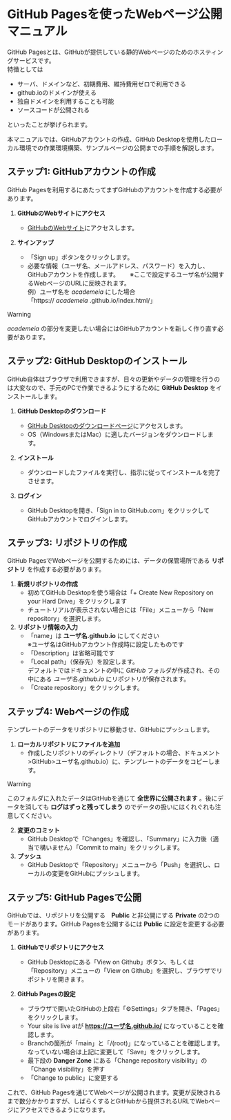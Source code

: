 # GitHub Pagesを使ったWebページ公開マニュアル

GitHub Pagesとは、GitHubが提供している静的Webページのためのホスティングサービスです。  
特徴としては

- サーバ、ドメインなど、初期費用、維持費用ゼロで利用できる  
- github.ioのドメインが使える  
- 独自ドメインを利用することも可能  
- ソースコードが公開される  

といったことが挙げられます。  

本マニュアルでは、GitHubアカウントの作成、GitHub Desktopを使用したローカル環境での作業環境構築、サンプルページの公開までの手順を解説します。  

## ステップ1: GitHubアカウントの作成

GitHub Pagesを利用するにあたってまずGitHubのアカウントを作成する必要があります。  

1. **GitHubのWebサイトにアクセス**
    - [GitHubのWebサイト](https://github.com/)にアクセスします。

2. **サインアップ**
    - 「Sign up」ボタンをクリックします。
    - 必要な情報（ユーザ名、メールアドレス、パスワード）を入力し、GitHubアカウントを作成します。　　
    ※ここで設定するユーザ名が公開するWebページのURLに反映されます。  
    例）ユーザ名を *academeia* にした場合  
    「https:// *academeia* .github.io/index.html/」  

> [!WARNING]  
> *academeia* の部分を変更したい場合にはGitHubアカウントを新しく作り直す必要があります。

## ステップ2: GitHub Desktopのインストール

GitHub自体はブラウザで利用できますが、日々の更新やデータの管理を行うのは大変なので、手元のPCで作業できるようにするために **GitHub Desktop** をインストールします。  

1. **GitHub Desktopのダウンロード**
    - [GitHub Desktopのダウンロードページ](https://desktop.github.com/)にアクセスします。
    - OS（WindowsまたはMac）に適したバージョンをダウンロードします。

2. **インストール**
    - ダウンロードしたファイルを実行し、指示に従ってインストールを完了させます。

3. **ログイン**
    - GitHub Desktopを開き、「Sign in to GitHub.com」をクリックしてGitHubアカウントでログインします。

## ステップ3: リポジトリの作成

GitHub PagesでWebページを公開するためには、データの保管場所である **リポジトリ** を作成する必要があります。

1. **新規リポジトリの作成**
    - 初めてGitHub Desktopを使う場合は「+ Create New Repository on your Hard Drive」をクリックします
    - チュートリアルが表示されない場合には「File」メニューから「New repository」を選択します。
2. **リポジトリ情報の入力**
    - 「name」は **ユーザ名.github.io** にしてください  
    ※ユーザ名はGitHubアカウント作成時に設定したものです  
    - 「Description」は省略可能です
    - 「Local path」（保存先）を設定します。  
    デフォルトではドキュメントの中に *GitHub* フォルダが作成され、その中にある *ユーザ名.github.io* にリポジトリが保存されます。  
    - 「Create repository」をクリックします。

## ステップ4: Webページの作成

テンプレートのデータをリポジトリに移動させ、GitHubにプッシュします。  

1. **ローカルリポジトリにファイルを追加**
    - 作成したリポジトリのディレクトリ（デフォルトの場合、ドキュメント>GitHub>ユーザ名.github.io）に、テンプレートのデータをコピーします。

> [!WARNING]
> このフォルダに入れたデータはGitHubを通じて **全世界に公開されます** 。後にデータを消しても **ログはずっと残ってしまう** のでデータの扱いにはくれぐれも注意してください。

2. **変更のコミット**
    - GitHub Desktopで「Changes」を確認し、「Summary」に入力後（適当で構いません）「Commit to main」をクリックします。
3. **プッシュ**
    - GitHub Desktopで「Repository」メニューから「Push」を選択し、ローカルの変更をGitHubにプッシュします。

## ステップ5: GitHub Pagesで公開

GitHubでは、リポジトリを公開する　**Public** と非公開にする **Private** の2つのモードがあります。GitHub Pagesを公開するには **Public** に設定を変更する必要があります。

1. **GitHubでリポジトリにアクセス**
    - GitHub Desktopにある「View on Github」ボタン、もしくは「Repository」メニューの「View on Github」を選択し、ブラウザでリポジトリを開きます。

2. **GitHub Pagesの設定**
    - ブラウザで開いたGitHubの上段右「⚙Settings」タブを開き、「Pages」をクリックします。
    - Your site is live atが **https://ユーザ名.github.io/** になっていることを確認します。
    - Branchの箇所が「main」と「/(root)」になっていることを確認します。なっていない場合は上記に変更して「Save」をクリックします。
    - 最下段の **Danger Zone** にある「Change repository visibility」の「Change visibility」を押す
    - 「Change to public」に変更する  

これで、GitHub Pagesを通じてWebページが公開されます。変更が反映されるまで数分かかりますが、しばらくするとGitHubから提供されるURLでWebページにアクセスできるようになります。
